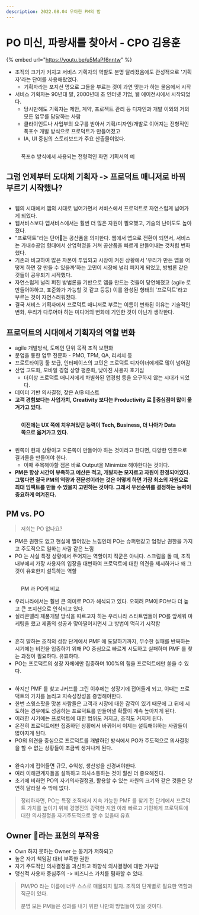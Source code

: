 ```yaml
---
description: 2022.08.04 우아한 PM의 밤
---
```


# PO 미신, 파랑새를 찾아서 - CPO 김용훈

{% embed url="https://youtu.be/u5MaPf6nntw" %}

* 조직의 크기가 커지고 서비스 기획자의 역할도 분명 달라졌음에도 관성적으로 '기획자'라는 단어를 사용해왔었다.&#x20;
  * 기획자라는 포지션 명으로 그들을 부르는 것이 과연 맞는가 하는 물음에서 시작&#x20;
* 서비스 기획자는 90년대 말, 2000년대 초 인터넷 기업, 웹 에이전시에서 시작되었다.&#x20;
  * 당시만해도 기획자는 제안, 계약, 프로젝트 관리 등 디자인과 개발 이외의 거의 모든 업무를 담당하는 사람
  * 클라이언트나 사업부의 요구를 받아서 기획/디자인/개발로 이어지는 전형적인 폭포수 개발 방식으로 프로덕트가 만들어졌고&#x20;
  * IA, UI 중심의 스토리보드가 주요 산출물이었다. &#x20;

<figure><img src="../../.gitbook/assets/image (117).png" alt=""><figcaption><p>폭포수 방식에서 사용되는 전형적인 화면 기획서의 예</p></figcaption></figure>

## 그럼 언제부터 도대체 기획자 -> 프로덕트 매니저로 바꿔 부르기 시작했나?&#x20;

<figure><img src="../../.gitbook/assets/image (132).png" alt=""><figcaption></figcaption></figure>

* 웹의 시대에서 앱의 시대로 넘어가면서 서비스에서 프로덕트로 자연스럽게 넘어가게 되었다.&#x20;
* 웹서비스보다 앱서비스에서는 훨씬 더 많은 자원이 필요했고, 기술의 난이도도 높아졌다.&#x20;
* "프로덕트"라는 단어는 공산품을 의미한다. 웹에서 앱으로 전환이 되면서, 서비스는 가내수공업 형태에서 산업혁명을 거쳐 공산품을 빠르게 만들어내는 것처럼 변화했다.&#x20;
* 기존과 비교하여 많은 자본이 투입되고 시장이 커진 상황에서 '우리가 만든 앱을 어떻게 하면 잘 만들 수 있을까'하는 고민이 시장에 널리 퍼지게 되었고, 방법론 같은 것들이 공유되기 시작했다.&#x20;
* 자연스럽게 널리 퍼진 방법론을 기반으로 앱을 만드는 것들이 당연해졌고 (agile 로 만들어야하고, 표준화가 가능할 것 같고 등등) 이를 완성된 형태의 '프로덕트'라고 부르는 것이 자연스러워졌다.&#x20;
* 결국 서비스 기획자에서 프로덕트 매니저로 부르는 이름이 변화된 이유는 기술적인 변화, 우리가 다루어야 하는 미디어의 변화에 기인한 것이 아닌가 생각한다.&#x20;



## 프로덕트의 시대에서 기획자의 역할 변화&#x20;

* agile 개발방식, 도메인 단위 목적 조직 보편화&#x20;
* 분업을 통한 업무 전문화 - PMO, TPM, QA, 리서치 등&#x20;
* 프로토타이핑 툴 보급, 인터페이스의 고민은 프로덕트 디자이너에게로 많이 넘어감&#x20;
* 산업 고도화, 모바일 경험 상향 평준화, 낮아진 사용자 호기심&#x20;
  * 더이상 프로덕트 매니저에게 차별화된 앱경험 등을 요구하지 않는 시대가 되었다.&#x20;
* 데이터 기반 의사결정, 잦은 A/B 테스트&#x20;
* **고객 경험보다는 사업가치, Creativity 보다는 Productivity 로 중심점이 많이 옮겨가고 있다.**&#x20;

<figure><img src="../../.gitbook/assets/image (123).png" alt=""><figcaption><p><strong>이전에는 UX 쪽에 치우쳐있던 능력이 Tech, Business, 더 나아가 Data 쪽으로 옮겨가고 있다.</strong> </p></figcaption></figure>



<figure><img src="../../.gitbook/assets/image (125).png" alt=""><figcaption></figcaption></figure>

* 왼쪽이 현재 상황이고 오른쪽이 만들어야 하는 것이라고 한다면, 다양한 인풋으로 결과물을 만들어야 한다.&#x20;
  * 이때 주목해야할 점은 바로 Output을 Minimize 해야한다는 것이다.&#x20;
* **PM은 항상 시간이 부족하고 예산은 적고, 개발자는 모자르고 자원이 한정되어있다. 그렇다면 결국 PM의 역량과 전문성이라는 것은 어떻게 하면 가장 최소의 자원으로 최대 임팩트를 만들 수 있을지 고민하는 것이다. 그래서 우선순위를 결정하는 능력이 중요하게 여겨진다.**&#x20;



## PM vs. PO

> 저희는 PO 없나요?&#x20;

* PM은 권한도 없고 현실에 쩔어있는 느낌인데 PO는 슈퍼맨같고 엄청난 권한을 가지고 주도적으로 일하는 사람 같은 느낌&#x20;
* PO 는 사실 특정 상황에서 주어지는 역할이지 직군은 아니다. 스크럼을 돌 때, 조직 내부에서 가장 사용자의 입장을 대변하여 프로덕트에 대한 의견을 제시하거나 왜 그것이 유효한지 설득하는 역할&#x20;

<figure><img src="../../.gitbook/assets/image (1) (1) (7).png" alt=""><figcaption><p>PM 과 PO의 비교 </p></figcaption></figure>

* 우리나라에서는 훨씬 큰 의미로 PO가 해석되고 있다. 오히려 PM이 PO보다 더 높고 큰 포지션으로 인식되고 있다.&#x20;
* 실리콘밸리 제품개발 방식을 따르고자 하는 우리나라 스타트업들이 PO를 앞세워 마케팅을 했고 제품의 성공과 맞아떨어지면서 그 방법이 먹히기 시작함&#x20;

<figure><img src="../../.gitbook/assets/image (142).png" alt=""><figcaption></figcaption></figure>

* 흔히 말하는 조직의 성장 단계에서 PMF 에 도달하기까지, 무수한 실패를 반복하는 시기에는 비전을 입증하기 위해 PO 중심으로 빠르게 시도하고 실패하며 PMF 를 찾는 과정이 필요하다. 유효하다.&#x20;
* PO는 프로덕트의 성장 자체에만 집중하며 100%의 힘을 프로덕트에만 쏟을 수 있다.&#x20;

<figure><img src="../../.gitbook/assets/image (138).png" alt=""><figcaption></figcaption></figure>

* 하지만 PMF 를 찾고 J커브를 그린 이후에는 성장기에 접어들게 되고, 이때는 프로덕트의 가치를 늘리고 지속성장성을 증명해야한다.&#x20;
* 한번 스윗스팟을 맛본 사람들은 고객과 시장에 대한 감각이 있기 때문에 그 뒤에 시도하는 경우에도 성공하는 프로덕트를 만들어낼 확률이 계속 높아지게 된다.&#x20;
* 이러한 시기에는 프로덕트에 대한 범위도 커지고, 조직도 커지게 된다.&#x20;
* 온전히 프로덕트에만 집중하던 상황에서 바뀌어서 이제는 설득해야하는 사람들이 많아지게 된다.&#x20;
* PO의 의견을 중심으로 프로덕트를 개발하던 방식에서 PO가 주도적으로 의사결정을 할 수 없는 상황들이 조금씩 생겨나게 된다.&#x20;

<figure><img src="../../.gitbook/assets/image (120).png" alt=""><figcaption></figcaption></figure>

* 완숙기에 접어들면 규모, 수익성, 생산성을 신경써야한다.&#x20;
* 여러 이해관계자들을 설득하고 의사소통하는 것이 훨씬 더 중요해진다.&#x20;
* 초기에 비하면 PO의 자기의사결정권, 활용할 수 있는 자원의 크기와 같은 것들은 당연히 달라질 수 밖에 없다.&#x20;



> 정리하자면, PO는 특정 조직에서 지속 가능한 PMF 를 찾기 전 단계에서 프로덕트 가치를 높이기 위해 경영진의 강력한 지원 아래 빠르고 기민하게 프로덕트에 대한 의사결정을 자기주도적으로 할 수 있을때 유효 &#x20;



## Owner 라는 표현의 부작용&#x20;

* Own 하지 못하는 Owner 는 동기가 저하되고&#x20;
* 높은 자기 책임감 대비 부족한 권한&#x20;
* 자기 주도적인 의사결정을 과신하고 하향식 의사결정에 대한 거부감
* 맹신적 사용자 중심주의 -> 비즈니스 가치를 폄하할 수 있다.&#x20;



> PM/PO 라는 이름에 너무 스스로 매몰되지 말자. 조직의 단계별로 필요한 역할과 직군이 있다.&#x20;
>
> 분명 모든 PM들은 성과를 내기 위한 나만의 방법들이 있을 것이다.&#x20;

